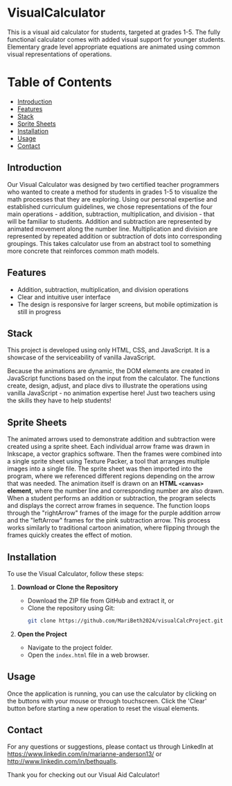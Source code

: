 # VisualCalculator

This is a visual aid calculator for students, targeted at grades 1-5.
The fully functional calculator comes with added visual support for younger students.
Elementary grade level appropriate equations are animated using common visual representations of operations.

# Table of Contents

- [Introduction](#introduction)
- [Features](#features)
- [Stack](#stack)
- [Sprite Sheets](#sprite_sheets)
- [Installation](#installation)
- [Usage](#usage)
- [Contact](#contact)

## Introduction

Our Visual Calculator was designed by two certified teacher programmers who wanted to create a method for students in grades 1-5 to visualize the math processes that they are exploring. Using our personal expertise and established curriculum guidelines, we chose representations of the four main operations - addition, subtraction, multiplication, and division - that will be familiar to students. Addition and subtraction are represented by animated movement along the number line. Multiplication and division are represented by repeated addition or subtraction of dots into corresponding groupings. This takes calculator use from an abstract tool to something more concrete that reinforces common math models.

## Features

- Addition, subtraction, multiplication, and division operations
- Clear and intuitive user interface
- The design is responsive for larger screens, but mobile optimization is still in progress

## Stack

This project is developed using only HTML, CSS, and JavaScript. It is a showcase of the serviceability of vanilla JavaScript.

Because the animations are dynamic, the DOM elements are created in JavaScript functions based on the input from the calculator. The functions create, design, adjust, and place divs to illustrate the operations using vanilla JavaScript - no animation expertise here! Just two teachers using the skills they have to help students!

## Sprite Sheets

The animated arrows used to demonstrate addition and subtraction were created using a sprite sheet. Each individual arrow frame was drawn in Inkscape, a vector graphics software. Then the frames were combined into a single sprite sheet using Texture Packer, a tool that arranges multiple images into a single file. The sprite sheet was then imported into the program, where we referenced different regions depending on the arrow that was needed. The animation itself is drawn on an **HTML `<canvas>` element**, where the number line and corresponding number are also drawn. When a student performs an addition or subtraction, the program selects and displays the correct arrow frames in sequence. The function loops through the "rightArrow" frames of the image for the purple addition arrow and the "leftArrow" frames for the pink subtraction arrow. This process works similarly to traditional cartoon animation, where flipping through the frames quickly creates the effect of motion.

## Installation

To use the Visual Calculator, follow these steps:

1. **Download or Clone the Repository**

   - Download the ZIP file from GitHub and extract it, or
   - Clone the repository using Git:
     ```bash
     git clone https://github.com/MariBeth2024/visualCalcProject.git
     ```

2. **Open the Project**
   - Navigate to the project folder.
   - Open the `index.html` file in a web browser.

## Usage

Once the application is running, you can use the calculator by clicking on the buttons with your mouse or through touchscreen. Click the 'Clear' button before starting a new operation to reset the visual elements.

## Contact

For any questions or suggestions, please contact us through LinkedIn at https://www.linkedin.com/in/marianne-anderson13/ or http://www.linkedin.com/in/bethqualls.

Thank you for checking out our Visual Aid Calculator!
